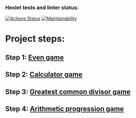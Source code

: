 ### Hexlet tests and linter status:
[![Actions Status](https://github.com/MirrexOne/java-project-61/actions/workflows/hexlet-check.yml/badge.svg)](https://github.com/MirrexOne/java-project-61/actions)
[![Maintainability](https://api.codeclimate.com/v1/badges/48b174ec91569a00fac3/maintainability)](https://codeclimate.com/github/MirrexOne/java-project-61/maintainability)
# Project steps:
## Step 1: [Even game](https://asciinema.org/a/7hApRf04PvCpueiSXNI2JmKPj)
## Step 2: [Calculator game](https://asciinema.org/a/FTvII0676knnsVjRuiUMPG9fk)
## Step 3: [Greatest common divisor game](https://asciinema.org/a/ysdhmSzocgePMDRknEx1OcTyu)
## Step 4: [Arithmetic progression game](https://asciinema.org/a/CDMGkH7ItCB1saTMyjw7pplEp)

